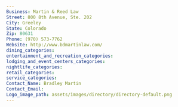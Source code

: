 ```yaml
---
Business: Martin & Reed Law
Street: 800 8th Avenue, Ste. 202
City: Greeley
State: Colorado
Zip: 80631
Phone: (970) 573-7762
Website: http://www.bdmartinlaw.com/
dining_categories: 
entertainment_and_recreation_categories: 
lodging_and_event_centers_categories: 
nightlife_categories: 
retail_categories: 
service_categories: 
Contact_Name: Bradley Martin
Contact_Email: 
Logo_image_path: assets/images/directory/directory-default.png
---
```

